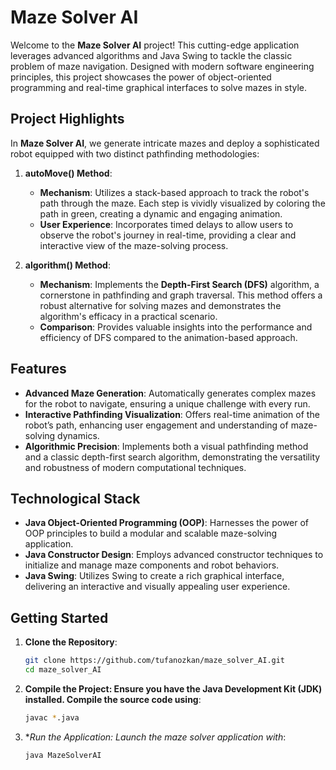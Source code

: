 # Maze Solver AI

Welcome to the **Maze Solver AI** project! This cutting-edge application leverages advanced algorithms and Java Swing to tackle the classic problem of maze navigation. Designed with modern software engineering principles, this project showcases the power of object-oriented programming and real-time graphical interfaces to solve mazes in style.

## Project Highlights

In **Maze Solver AI**, we generate intricate mazes and deploy a sophisticated robot equipped with two distinct pathfinding methodologies:

1. **autoMove() Method**:
   - **Mechanism**: Utilizes a stack-based approach to track the robot's path through the maze. Each step is vividly visualized by coloring the path in green, creating a dynamic and engaging animation.
   - **User Experience**: Incorporates timed delays to allow users to observe the robot's journey in real-time, providing a clear and interactive view of the maze-solving process.

2. **algorithm() Method**:
   - **Mechanism**: Implements the **Depth-First Search (DFS)** algorithm, a cornerstone in pathfinding and graph traversal. This method offers a robust alternative for solving mazes and demonstrates the algorithm's efficacy in a practical scenario.
   - **Comparison**: Provides valuable insights into the performance and efficiency of DFS compared to the animation-based approach.

## Features

- **Advanced Maze Generation**: Automatically generates complex mazes for the robot to navigate, ensuring a unique challenge with every run.
- **Interactive Pathfinding Visualization**: Offers real-time animation of the robot’s path, enhancing user engagement and understanding of maze-solving dynamics.
- **Algorithmic Precision**: Implements both a visual pathfinding method and a classic depth-first search algorithm, demonstrating the versatility and robustness of modern computational techniques.
  
## Technological Stack

- **Java Object-Oriented Programming (OOP)**: Harnesses the power of OOP principles to build a modular and scalable maze-solving application.
- **Java Constructor Design**: Employs advanced constructor techniques to initialize and manage maze components and robot behaviors.
- **Java Swing**: Utilizes Swing to create a rich graphical interface, delivering an interactive and visually appealing user experience.

## Getting Started

1. **Clone the Repository**:
   ```bash
   git clone https://github.com/tufanozkan/maze_solver_AI.git
   cd maze_solver_AI
2. **Compile the Project: Ensure you have the Java Development Kit (JDK) installed. Compile the source code using**:
   ```bash
   javac *.java
3. **Run the Application: Launch the maze solver application with*:
   ```bash
   java MazeSolverAI
